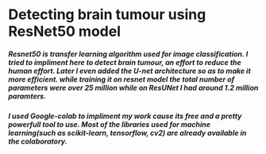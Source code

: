 # Detecting brain tumour using ResNet50 model

##### Resnet50 is transfer learning algorithm used for image classification. I tried to impliment here to detect brain tumour, an effort to reduce the human effort. Later I even added the U-net architecture so as to make it more efficient. while training it on resnet model the total number of parameters were over 25 million while on ResUNet I had around 1.2 million paramters.

##### I used Google-colab to impliment my work cause its free and a pretty powerfull tool to use. Most of the libraries used for machine learning(such as scikit-learn, tensorflow, cv2) are already available in the colaboratory.
